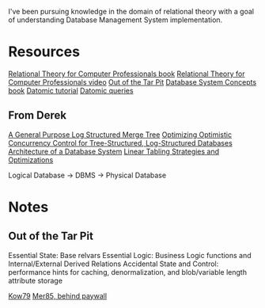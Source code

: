 I've been pursuing knowledge in the domain of relational theory with a goal of understanding Database Management System implementation.

# Resources

[Relational Theory for Computer Professionals book](https://books.google.com/books?id=YTifkN2VnvAC&pg=PP3&lpg=PP3&dq=C+J+Date+relational+theory+for+computer+professionals&source=bl&ots=tjNBJQznMa&sig=iZVi-Z7zwk7h5lvr6VIhQuZpxa4&hl=en&sa=X&ved=0ahUKEwiEt7rOps7QAhVhh1QKHcq6CwIQ6AEISTAJ#v=onepage&q=C%20J%20Date%20relational%20theory%20for%20computer%20professionals&f=false)
[Relational Theory for Computer Professionals video](https://www.youtube.com/watch?v=qx0F7TfA8CI)
[Out of the Tar Pit](https://github.com/papers-we-love/papers-we-love/blob/master/design/out-of-the-tar-pit.pdf)
[Database System Concepts book](http://www.jordomseiling.org/Database%20System%20Concepts%206th%20edition.pdf)
[Datomic tutorial](http://docs.datomic.com/tutorial.html)
[Datomic queries](http://docs.datomic.com/query.html)

## From Derek

[A General Purpose Log Structured Merge Tree](http://www.eecs.harvard.edu/~margo/cs165/papers/gp-lsm.pdf)
[Optimizing Optimistic Concurrency Control for Tree-Structured, Log-Structured Databases](http://www.cs.cornell.edu/~blding/pub/hyder_sigmod_2015.pdf)
[Architecture of a Database System](http://db.cs.berkeley.edu/papers/fntdb07-architecture.pdf)
[Linear Tabling Strategies and Optimizations](https://arxiv.org/pdf/0705.3468v1.pdf)


Logical Database -> DBMS -> Physical Database

# Notes

## Out of the Tar Pit

Essential State: Base relvars
Essential Logic: Business Logic functions and Internal/External Derived Relations
Accidental State and Control: performance hints for caching, denormalization, and blob/variable length attribute storage

[Kow79](https://www.doc.ic.ac.uk/~rak/papers/algorithm%20=%20logic%20+%20control.pdf)
[Mer85, behind paywall](http://link.springer.com/chapter/10.1007%2F978-3-642-61556-6_12#page-1)
